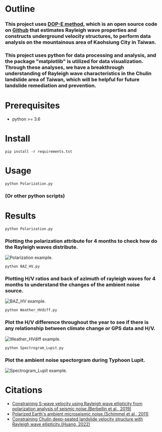 # Outline
### This project uses [DOP-E method](https://academic.oup.com/gji/article/216/3/1817/5222650), which is an open source code on [Github](https://github.com/berbellini/DOP-E) that estimates Rayleigh wave properties and constructs underground velocity structures, to perform data analysis on the mountainous area of ​​Kaohsiung City in Taiwan.
### This project uses python for data processing and analysis, and the package "matplotlib" is utilized for data visualization. Through these analyses, we have a breakthrough understanding of Rayleigh wave characteristics in the Chulin landslide area of ​​Taiwan, which will be helpful for future landslide remediation and prevention.

# Prerequisites
* python >= 3.6

# Install
`pip install -r requirements.txt`

# Usage
`python Polarization.py`
### (Or other python scripts)

# Results
`python Polarization.py`
### Plotting the polarization attribute for 4 months to check how do the Rayleigh waves distribute.
![Polarization example.](https://github.com/paui0615/DOPE-Analysis/assets/125962545/3d5ef861-19c3-4ebc-8f85-bbefac39f1ac)

`python BAZ_HV.py`
### Plotting H/V ratios and back of azimuth of rayleigh waves for 4 months to understand the changes of the ambient noise source.
![BAZ_HV example.](https://github.com/paui0615/DOPE-Analysis/assets/125962545/eaf38755-3a5a-454e-aff8-2e86803658d4)

`python Weather_HVdiff.py`
### Plot the H/V difference throughout the year to see if there is any relationship between climate change or GPS data and H/V.
![Weather_HVdiff example.](https://github.com/paui0615/DOPE-Analysis/assets/125962545/c917a4b2-9b62-47c2-a765-f2f696f19819)

`python Spectrogram_Lupit.py`
### Plot the ambient noise spectorgram during Typhoon Lupit.
![Spectrogram_Lupit example.](https://github.com/paui0615/DOPE-Analysis/assets/125962545/a09e2a42-a5ca-4e42-8d3f-f840a5e89f6f)

# Citations
- [Constraining S-wave velocity using Rayleigh wave ellipticity from polarization analysis of seismic noise.(Berbellin et al., 2019)](https://academic.oup.com/gji/article/216/3/1817/5222650)
- [Polarized Earth's ambient microseismic noise.(Schimmel et al., 2011)](https://agupubs.onlinelibrary.wiley.com/doi/full/10.1029/2011GC003661)
- [Constraining Chulin deep-seated landslide velocity structure with Rayleigh wave ellipticity.(Huang, 2022)](http://tdr.lib.ntu.edu.tw/jspui/handle/123456789/86194)
